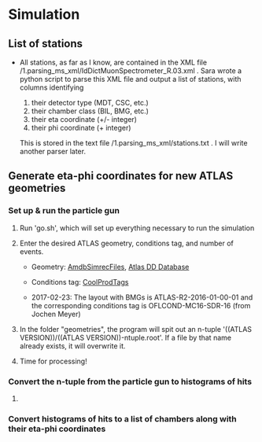 # Simulation

## List of stations

* All stations, as far as I know, are contained in the XML file /1.parsing_ms_xml/IdDictMuonSpectrometer_R.03.xml . Sara wrote a python script to parse this XML file and output a list of stations, with columns identifying 

   1) their detector type (MDT, CSC, etc.)
   2) their chamber class (BIL, BMG, etc.)
   3) their eta coordinate (+/- integer)
   4) their phi coordinate (+ integer)

   This is stored in the text file /1.parsing_ms_xml/stations.txt . I will write another parser later.


## Generate eta-phi coordinates for new ATLAS geometries

### Set up & run the particle gun

1. Run 'go.sh', which will set up everything necessary to run the simulation

2. Enter the desired ATLAS geometry, conditions tag, and number of events.

   * Geometry: [AmdbSimrecFiles](https://twiki.cern.ch/twiki/bin/viewauth/Atlas/AmdbSimrecFiles), [Atlas DD Database](https://atlas.web.cern.ch/Atlas/GROUPS/OPERATIONS/dataBases/DDDB/tag_hierarchy_browser.php)

   * Conditions tag: [CoolProdTags](https://twiki.cern.ch/twiki/bin/viewauth/AtlasComputing/CoolProdTags)

   * 2017-02-23: The layout with BMGs is ATLAS-R2-2016-01-00-01 and the corresponding conditions tag is OFLCOND-MC16-SDR-16 (from Jochen Meyer)

3. In the folder "geometries", the program will spit out an n-tuple '((ATLAS VERSION))/((ATLAS VERSION))-ntuple.root'. If a file by that name already exists, it will overwrite it.

4. Time for processing!


### Convert the n-tuple from the particle gun to histograms of hits

1. 


### Convert histograms of hits to a list of chambers along with their eta-phi coordinates



























